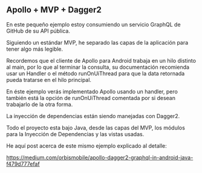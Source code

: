 ## Apollo + MVP + Dagger2

En este pequeño ejemplo estoy consumiendo un servicio GraphQL de GitHub de su API pública.

Siguiendo un estándar MVP, he separado las capas de la aplicación para tener algo más legible.

Recordemos que el cliente de Apollo para Android trabaja en un hilo distinto al main, 
por lo que al terminar la consulta, su documentación recomienda usar un Handler o 
el método runOnUiThread para que la data retornada pueda tratarse en el hilo principal.

En éste ejemplo verás implementado Apollo usando un handler, 
pero también está la opción de runOnUiThread comentada 
por si desean trabajarlo de la otra forma.

La inyección de dependencias están siendo manejadas con Dagger2.

Todo el proyecto esta bajo Java, desde las capas del MVP, 
los módulos para la Inyección de Dependencias y las vistas usadas.

He aquí post acerca de este mismo ejemplo explicado al detalle:

https://medium.com/orbismobile/apollo-dagger2-graphql-in-android-java-f479d777efaf

